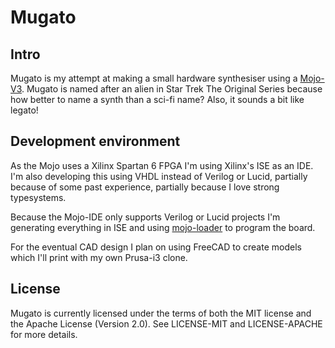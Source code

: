 # Mugato
## Intro
Mugato is my attempt at making a small hardware synthesiser using a [Mojo-V3](https://embeddedmicro.com/products/mojo-v3).
Mugato is named after an alien in Star Trek The Original Series because how better to name a synth than a sci-fi name? Also,
it sounds a bit like legato!

## Development environment
As the Mojo uses a Xilinx Spartan 6 FPGA I'm using Xilinx's ISE as an IDE. I'm also developing this using VHDL instead of
Verilog or Lucid, partially because of some past experience, partially because I love strong typesystems. 

Because the Mojo-IDE only supports Verilog or Lucid projects I'm generating everything in ISE and using
[mojo-loader](https://embeddedmicro.com/pages/mojo-loader) to program the board.

For the eventual CAD design I plan on using FreeCAD to create models which I'll print with my own Prusa-i3 clone.

## License
Mugato is currently licensed under the terms of both the MIT license and the Apache License (Version 2.0). See LICENSE-MIT and LICENSE-APACHE for more details.
